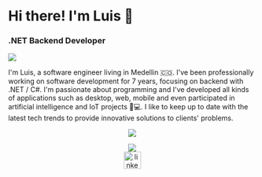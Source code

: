 # Hi there! I'm Luis 👋
### .NET Backend Developer
![](https://komarev.com/ghpvc/?username=luisdavid0202&color=brightgreen)

I'm Luis, a software engineer living in Medellin 🇨🇴. I've been professionally working on software development for 7 years, focusing on backend with .NET / C#. I'm passionate about programming and I've developed all kinds of applications such as desktop, web, mobile and even participated in artificial intelligence and IoT projects 🤖💻. I like to keep up to date with the latest tech trends to provide innovative solutions to clients' problems.
<br>
<p align="center">
  <a href="https://skillicons.dev">
    <img src="https://skillicons.dev/icons?i=cs,dotnet,azure,visualstudio,vscode,python,flask,git,js,html,css,raspberrypi" />
  </a>
</p>
<div align="center">
  <!-- <img src="https://github-readme-stats.vercel.app/api/top-langs/?username=luisdavid0202&layout=compact&theme=transparent"/> -->
  <img src="https://github-readme-stats.vercel.app/api?username=luisdavid0202&show_icons=true&theme=transparent&hide=contribs"/>
  <br>
  <a href="https://www.linkedin.com/in/luis-david-lopez-zapata-7377a0153/" target="_blank">
    <img src="https://img.shields.io/static/v1?message=LinkedIn&logo=linkedin&label=&color=0077B5&logoColor=white&labelColor=&style=for-the-badge" height="35" alt="linkedin logo"/>
  </a>
</div>

          
          
          

          
          

<!--
**luisdavid0202/luisdavid0202** is a ✨ _special_ ✨ repository because its `README.md` (this file) appears on your GitHub profile.

Here are some ideas to get you started:

- 🔭 I’m currently working on ...
- 🌱 I’m currently learning ...
- 👯 I’m looking to collaborate on ...
- 🤔 I’m looking for help with ...
- 💬 Ask me about ...
- 📫 How to reach me: ...
- 😄 Pronouns: ...
- ⚡ Fun fact: ...
-->
